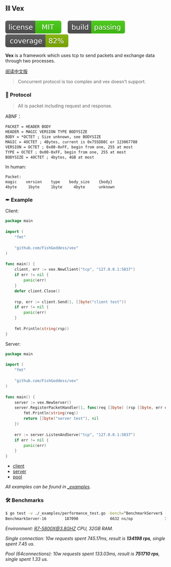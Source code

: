 ## ⛓ Vex

[![License](./_icons/license.svg)](https://opensource.org/licenses/MIT)
[![Build](./_icons/build.svg)](./_icons/build.svg)
[![Coverage](./_icons/coverage.svg)](./_icons/coverage.svg)

**Vex** is a framework which uses tcp to send packets and exchange data through two processes.

[阅读中文版](./README.md)

> Concurrent protocol is too complex and vex doesn't support.

### 📃 Protocol

> All is packet including request and response.

ABNF：

```abnf
PACKET = HEADER BODY
HEADER = MAGIC VERSION TYPE BODYSIZE
BODY = *OCTET ; Size unknown, see BODYSIZE
MAGIC = 4OCTET ; 4Bytes, current is 0x755DD8C or 123067788
VERSION = OCTET ; 0x00-0xFF, begin from one, 255 at most
TYPE = OCTET ; 0x00-0xFF, begin from one, 255 at most
BODYSIZE = 4OCTET ; 4bytes, 4GB at most
```

In human:

```
Packet:
magic    version    type    body_size    {body}
4byte     1byte     1byte     4byte      unknown
```

### ✒ Example

Client:

```go
package main

import (
	"fmt"

	"github.com/FishGoddess/vex"
)

func main() {
	client, err := vex.NewClient("tcp", "127.0.0.1:5837")
	if err != nil {
		panic(err)
	}
	defer client.Close()

	rsp, err := client.Send(1, []byte("client test"))
	if err != nil {
		panic(err)
	}

	fmt.Println(string(rsp))
}
```

Server:

```go
package main

import (
	"fmt"

	"github.com/FishGoddess/vex"
)

func main() {
	server := vex.NewServer()
	server.RegisterPacketHandler(1, func(req []byte) (rsp []byte, err error) {
		fmt.Println(string(req))
		return []byte("server test"), nil
	})

	err := server.ListenAndServe("tcp", "127.0.0.1:5837")
	if err != nil {
		panic(err)
	}
}
```

* [client](./_examples/client.go)
* [server](./_examples/server.go)
* [pool](./_examples/pool.go)

_All examples can be found in [_examples](./_examples)._

### 🛠 Benchmarks

```bash
$ go test -v ./_examples/performance_test.go -bench=^BenchmarkServer$ -benchtime=1s
BenchmarkServer-16        187090              6632 ns/op              32 B/op          6 allocs/op
```

_Environment: R7-5800X@3.8GHZ CPU, 32GB RAM._

_Single connection: 10w requests spent 745.17ms, result is **134198 rps**, single spent 7.45 us._

_Pool (64connections): 10w requests spent 133.03ms, result is **751710 rps**, single spent 1.33 us._
